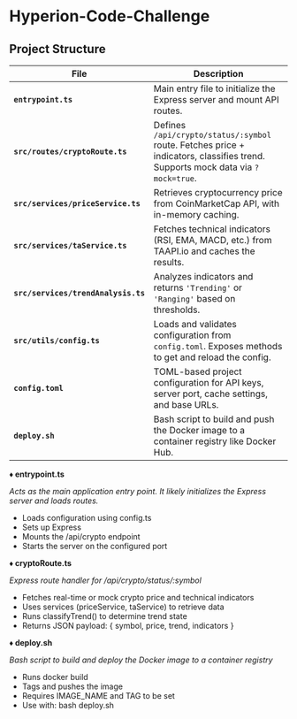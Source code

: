 # Hyperion-Code-Challenge

## Project Structure
| File | Description |
|------|-------------|
| **`entrypoint.ts`** | Main entry file to initialize the Express server and mount API routes. |
| **`src/routes/cryptoRoute.ts`** | Defines `/api/crypto/status/:symbol` route. Fetches price + indicators, classifies trend. Supports mock data via `?mock=true`. |
| **`src/services/priceService.ts`** | Retrieves cryptocurrency price from CoinMarketCap API, with in-memory caching. |
| **`src/services/taService.ts`** | Fetches technical indicators (RSI, EMA, MACD, etc.) from TAAPI.io and caches the results. |
| **`src/services/trendAnalysis.ts`** | Analyzes indicators and returns `'Trending'` or `'Ranging'` based on thresholds. |
| **`src/utils/config.ts`** | Loads and validates configuration from `config.toml`. Exposes methods to get and reload the config. |
| **`config.toml`** | TOML-based project configuration for API keys, server port, cache settings, and base URLs. |
| **`deploy.sh`** | Bash script to build and push the Docker image to a container registry like Docker Hub. |



**♦ entrypoint.ts**

*Acts as the main application entry point. It likely initializes the Express server and loads routes.*

* Loads configuration using config.ts
* Sets up Express
* Mounts the /api/crypto endpoint
* Starts the server on the configured port

**♦ cryptoRoute.ts**

*Express route handler for /api/crypto/status/:symbol*

* Fetches real-time or mock crypto price and technical indicators
* Uses services (priceService, taService) to retrieve data
* Runs classifyTrend() to determine trend state
* Returns JSON payload: { symbol, price, trend, indicators }

**♦ deploy.sh**

*Bash script to build and deploy the Docker image to a container registry*

* Runs docker build
* Tags and pushes the image
* Requires IMAGE_NAME and TAG to be set
* Use with: bash deploy.sh
